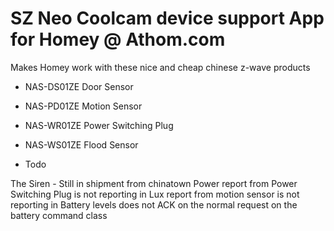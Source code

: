# SZ Neo Coolcam device support App for Homey @ Athom.com

Makes Homey work with these nice and cheap chinese z-wave products

-	NAS-DS01ZE		Door Sensor

-	NAS-PD01ZE		Motion Sensor

-	NAS-WR01ZE		Power Switching Plug

-	NAS-WS01ZE		Flood Sensor

* Todo


The Siren - Still in shipment from chinatown
Power report from Power Switching Plug is not reporting in
Lux report from motion sensor is not reporting in
Battery levels does not ACK on the normal request on the battery command class